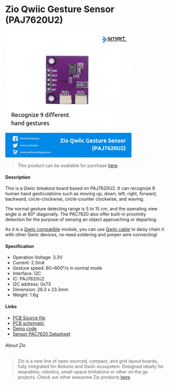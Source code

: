 # Zio Qwiic Gesture Sensor (PAJ7620U2)

![](gesture.png)

> This product can be available for purchase [here](https://www.smart-prototyping.com/Zio-Qwiic-Gesture-Sensor-PAJ7620U2).



#### Description

This is a Qwiic breakout board based on PAJ7620U2. It can recognize 9 human hand gesticulations such as moving up, down, left, right, forward, backward, circle-clockwise, circle-counter clockwise, and waving. 

The normal gesture detecting range is 5 to 15 cm, and the operating view angle is at 60° diagonally. The PAC7620 also offer built-in proximity detection for the purpose of sensing an object approaching or departing.

As it is a [Qwiic compatible](https://www.smart-prototyping.com/Qwiic.html) module, you can use [Qwiic cable](https://www.smart-prototyping.com/zio-cables) to daisy chain it with other Qwiic devices, no need soldering and jumper wire connecting!



#### Specification

* Operation Voltage: 3.3V
* Current: 2.3mA
* Gesture speed: 60~600°/s in normal mode
* Interface: I2C
* IC: PAJ7620U2
* I2C address: 0x73
* Dimension: 26.3 x 23.3mm
* Weight: 1.6g


#### Links
* [PCB Source file](https://github.com/ZIOCC/Zio-Qwiic-Gesture-Sensor-PAJ7620U2/tree/master/EAGLE)
* [PCB schematic](https://github.com/ZIOCC/Zio-Qwiic-Gesture-Sensor-PAJ7620U2/blob/master/zio%20qwiic%20gestuer%20sensor%20PAJ7620U2%20schematic.pdf)
* [Demo code](https://github.com/Seeed-Studio/Gesture_PAJ7620)
* [Sensor PAC7620 Datasheet](https://github.com/ZIOCC/Zio-Qwiic-Gesture-Sensor-PAJ7620U2/blob/master/PAJ7620U2_datasheet.pdf)





###### About Zio
> Zio is a new line of open sourced, compact, and grid layout boards, fully integrated for Arduino and Qwiic ecosystem. Designed ideally for wearables, robotics, small-space limitations or other on the go projects. Check out other awesome Zio products [here](https://www.smart-prototyping.com/Zio).
